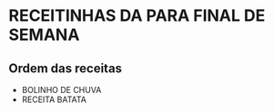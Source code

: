 # RECEITINHAS DA PARA FINAL DE SEMANA #

## Ordem das receitas ##

 - BOLINHO DE CHUVA
 - RECEITA BATATA
